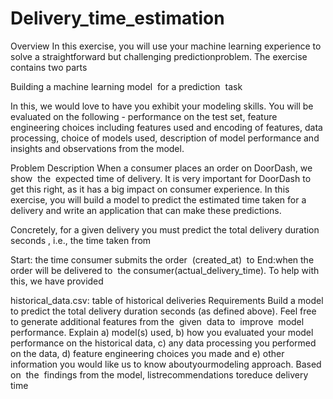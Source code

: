 # Delivery_time_estimation
Overview
In this exercise, you will use your machine learning experience to solve a straightforward but challenging prediction​ ​problem.​ ​The​ ​exercise​​contains two​​ parts​

Building​ ​a​ ​machine​ ​learning​ model​ ​ ​for​ ​a​ ​prediction ​ task​

In this, we would love to have you exhibit your modeling skills. You will be evaluated on the following - performance on the test set, feature engineering choices including features used and encoding of features, data processing, choice of models used, description of model performance and insights and observations from the​ ​model.

Problem ​Description
When​ a​ ​consumer​ ​places​ ​an​ ​order​ ​on​ DoorDash,​​ we​ ​ show​ ​ the​ ​ ​expected ​​time of​​ ​delivery.​ ​It​ ​is​ ​very ​important​ ​for​ DoorDash to get this right, as it has a big impact on consumer experience. In this exercise, you will build a model to predict the estimated time taken for a delivery and write an application that can make these predictions.

Concretely, for a given delivery you must predict the ​total delivery duration seconds , i.e., the time taken from

Start:​ ​the​ ​time​ ​consumer​ ​submits​ ​the​ ​order ​ (​created_at) ​ to​
End:​ ​when​ ​the​ ​order​ ​will​ ​be​ ​delivered​ to​ ​ ​the​ consumer​​​(actual_delivery_time).
To​ ​help​ ​with​ ​this,​ ​we​ ​have​ ​provided

historical_data.csv:​ ​table​ ​of​ ​historical​ ​deliveries
Requirements
Build a model to predict the total delivery duration seconds (as defined above). Feel free to generate additional​ ​features​ ​from​ ​the ​ given​ ​ data​ ​ to​ ​ improve​ ​ model​ ​performance.​
Explain a) model(s) used, b) how you evaluated your model performance on the historical data, c) any data processing you performed on the data, d) feature engineering choices you made and e) other information​ ​you​ ​would​ ​like​ ​us​ ​to​ ​know​ ​about​ ​your​​modeling​ ​approach.
Based ​ on​ ​ the​ ​ ​findings ​​from​ ​the​ ​model,​ list​​ ​recommendations​ to​​​reduce​ ​delivery​ ​time
